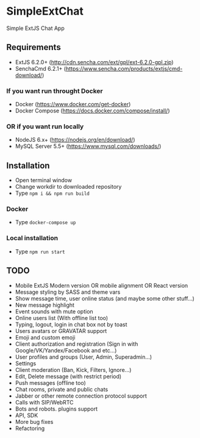 # SimpleExtChat
Simple ExtJS Chat App

## Requirements
- ExtJS 6.2.0+ (http://cdn.sencha.com/ext/gpl/ext-6.2.0-gpl.zip)
- SenchaCmd 6.2.1+ (https://www.sencha.com/products/extjs/cmd-download/)

### If you want run throught Docker
- Docker (https://www.docker.com/get-docker)
- Docker Compose (https://docs.docker.com/compose/install/)

### OR if you want run locally
- NodeJS 6.x+ (https://nodejs.org/en/download/)
- MySQL Server 5.5+ (https://www.mysql.com/downloads/)

## Installation
- Open terminal window
- Change workdir to downloaded repository
- Type `npm i && npm run build`
### Docker
- Type `docker-compose up`
### Local installation
- Type `npm run start`

## TODO
- Mobile ExtJS Modern version OR mobile alignment OR React version
- Message styling by SASS and theme vars
- Show message time, user online status (and maybe some other stuff...)
- New message highlight
- Event sounds with mute option
- Online users list (With offline list too)
- Typing, logout, login in chat box not by toast
- Users avatars or GRAVATAR support
- Emoji and custom emoji
- Client authorization and registration (Sign in with Google/VK/Yandex/Facebook and etc...)
- User profiles and groups (User, Admin, Superadmin...)
- Settings
- Client moderation (Ban, Kick, Filters, Ignore...)
- Edit, Delete message (with restrict period)
- Push messages (offline too)
- Chat rooms, private and public chats
- Jabber or other remote connection protocol support
- Calls with SIP/WebRTC
- Bots and robots. plugins support
- API, SDK
- More bug fixes
- Refactoring
